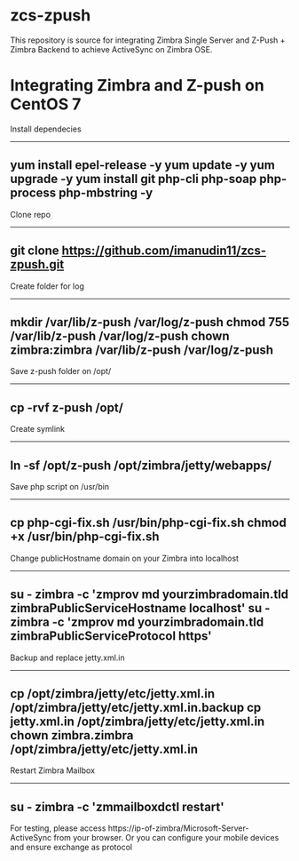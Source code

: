 # zcs-zpush
This repository is source for integrating Zimbra Single Server and Z-Push + Zimbra Backend to achieve ActiveSync on Zimbra OSE.

# Integrating Zimbra and Z-push on CentOS 7

Install dependecies

----
yum install epel-release -y
yum update -y
yum upgrade -y
yum install git php-cli php-soap php-process php-mbstring -y
-----

Clone repo

----
git clone https://github.com/imanudin11/zcs-zpush.git
----

Create folder for log

----
mkdir /var/lib/z-push /var/log/z-push
chmod 755 /var/lib/z-push /var/log/z-push
chown zimbra:zimbra /var/lib/z-push /var/log/z-push
----

Save z-push folder on /opt/

----
cp -rvf z-push /opt/
----

Create symlink

----
ln -sf /opt/z-push /opt/zimbra/jetty/webapps/
----

Save php script on /usr/bin

----
cp php-cgi-fix.sh /usr/bin/php-cgi-fix.sh
chmod +x /usr/bin/php-cgi-fix.sh
----

Change publicHostname domain on your Zimbra into localhost

----
su - zimbra -c 'zmprov md yourzimbradomain.tld zimbraPublicServiceHostname localhost'
su - zimbra -c 'zmprov md yourzimbradomain.tld zimbraPublicServiceProtocol https'
----

Backup and replace jetty.xml.in

----
cp /opt/zimbra/jetty/etc/jetty.xml.in /opt/zimbra/jetty/etc/jetty.xml.in.backup
cp jetty.xml.in /opt/zimbra/jetty/etc/jetty.xml.in
chown zimbra.zimbra /opt/zimbra/jetty/etc/jetty.xml.in
----

Restart Zimbra Mailbox

----
su - zimbra -c 'zmmailboxdctl restart'
----

For testing, please access https://ip-of-zimbra/Microsoft-Server-ActiveSync from your browser. Or you can configure your mobile devices and ensure exchange as protocol
